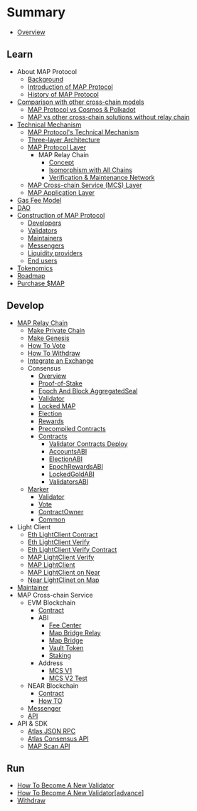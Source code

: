 # Summary

* [Overview](README.md)

## Learn

* About MAP Protocol
  * [Background](learn/background.md)
  * [Introduction of MAP Protocol](learn/introduction.md)
  * [History of MAP Protocol](learn/history.md)
* [Comparison with other cross-chain models](architecture/comparison.md)
  * [MAP Protocol vs Cosmos &amp; Polkadot](learn/CosmosPolkadot.md)
  * [MAP vs other cross-chain solutions without relay chain](learn/others.md)
* [Technical Mechanism](architecture/overiew.md)
  * [MAP Protocol&#39;s Technical Mechanism](architecture/technical-mechanism.md)
  * [Three-layer Architecture](architecture/3layer.md)
  * [MAP Protocol Layer](learn/protocollayer.md)
    * MAP Relay Chain
      * [Concept](architecture/concept.md)
      * [Isomorphism with All Chains](architecture/precompile.md)
      * [Verification &amp; Maintenance Network](architecture/verification.md)
  * [MAP Cross-chain Service (MCS) Layer](architecture/mcs.md)
  * [MAP Application Layer](architecture/application.md)
* [Gas Fee Model](learn/fee.md)
* [DAO](learn/dao.md)
* [Construction of MAP Protocol](architecture/construction.md)
  * [Developers](learn/developers.md)
  * [Validators](learn/validators.md)
  * [Maintainers](learn/maintainer.md)
  * [Messengers](learn/messengers.md)
  * [Liquidity providers](learn/liquidityprovider.md)
  * [End users](learn/enduser.md)
* [Tokenomics](learn/tokenomics.md)
* [Roadmap](learn/roadmap.md)
* [Purchase $MAP](/learn/purchase.md)

## Develop

* [MAP Relay Chain](develop/map-relay-chain/README.md)
  * [Make Private Chain](develop/map-relay-chain/make-private-chain.md)
  * [Make Genesis](develop/map-relay-chain/how-to-make-genesis.md)
  * [How To Vote](develop/map-relay-chain/how-to-vote.md)
  * [How To Withdraw](develop/map-relay-chain/how-to-withdraw.md)
  * [Integrate an Exchange](develop/map-relay-chain/Integrate-an-Exchange.md)
  * Consensus
    * [Overview](develop/map-relay-chain/consensus/Overview.md)
    * [Proof-of-Stake](develop/map-relay-chain/consensus/Proof-of-Stake.md)
    * [Epoch And Block AggregatedSeal](develop/map-relay-chain/consensus/AggregatedSeal.md)
    * [Validator](develop/map-relay-chain/consensus/Validator.md)
    * [Locked MAP](develop/map-relay-chain/consensus/LockedMAP.md)
    * [Election](develop/map-relay-chain/consensus/Election.md)
    * [Rewards](develop/map-relay-chain/consensus/Rewards.md)
    * [Precompiled Contracts](develop/map-relay-chain/contracts/precompile-contract/precompile-contract.md)
    * [Contracts](develop/map-relay-chain/contracts/ContractsAddress.md)
      * [Validator Contracts Deploy](develop/map-relay-chain/contracts/DeployContracts.md)
      * [AccountsABI](develop/map-relay-chain/contracts/ABI/AccountsABI.md)
      * [ElectionABI](develop/map-relay-chain/contracts/ABI/ElectionABI.md)
      * [EpochRewardsABI](develop/map-relay-chain/contracts/ABI/EpochRewardsABI.md)
      * [LockedGoldABI](develop/map-relay-chain/contracts/ABI/LockedGoldABI.md)
      * [ValidatorsABI](develop/map-relay-chain/contracts/ABI/ValidatorsABI.md)
  * [Marker](develop/map-relay-chain/marker/Marker.md)
    * [Validator](develop/map-relay-chain/marker/AboutValidator.md)
    * [Vote](develop/map-relay-chain/marker/AboutVote.md)
    * [ContractOwner](develop/map-relay-chain/marker/AboutContractOwner.md)
    * [Common](develop/map-relay-chain/marker/AboutCommon.md)
* Light Client
  * [Eth LightClient Contract](develop/light-client/ethereum/light-client-data/Header-Store-Contract.md)
  * [Eth LightClient Verify](develop/light-client/ethereum/tx-verify/Tx-Verify.md)
  * [Eth LightClient Verify Contract](develop/light-client/ethereum/tx-verify/Tx-Verify-Contract.md)
  * [MAP LightClient Verify](develop/light-client/map/tx-verify/Tx-Verify.md)
  * [MAP LightClient](develop/light-client/map/tx-verify/Tx-Verify-Contract.md)
  * [MAP LightClient on Near](develop/light-client/map/tx-verify/Map-light-client-on-near.md)
  * [Near LightClinet on Map](develop/light-client/Near-light-client-on-map.md)
* [Maintainer](develop/light-client/Maintainer.md)
* MAP Cross-chain Service
  * EVM Blockchain
    * [Contract](develop/mcs/contract/bridge.md)
    * ABI
      * [Fee Center](develop/mcs/abi/FeeCenter.md)
      * [Map Bridge Relay](develop/mcs/abi/MAPBridgeRelayV2.md)
      * [Map Bridge](develop/mcs/abi/MAPBridgeV2.md)
      * [Vault Token](develop/mcs/abi/VToken.md)
      * [Staking](develop/mcs/abi/MasterChef.md)
    * Address
      * [MCS V1](develop/mcs/address/bridge-v1.md)
      * [MCS V2 Test](develop/mcs/address/bridge_v2_test.md)
  * NEAR Blockchain
    * [Contract](develop/mcs-near/mcs-on-near.md)
    * [How TO](develop/mcs-near/how-to.md)
  * [Messenger](develop/mcs/messenger/messenger.md)
  * [API](develop/mcs/api/api.md)
* API & SDK
  * [Atlas JSON RPC](sdk/RPC-API.md)
  * [Atlas Consensus API](sdk/ConsensusAPI.md)
  * [MAP Scan API](develop/sdk/scan-api.md)

## Run

* [How To Become A New Validator](run/HowToBecomeANewValidator.md)
* [How To Become A New Validator[advance]](run/HowToBecomeANewValidatorAdvanced.md)
* [Withdraw](run/Withdraw.md)
